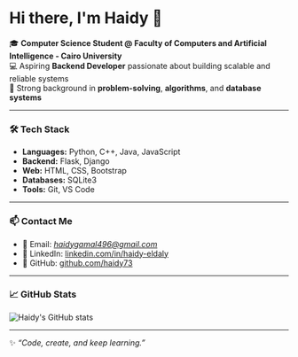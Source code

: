 # Hi there, I'm Haidy 👋

🎓 **Computer Science Student @ Faculty of Computers and Artificial Intelligence - Cairo University**  
💻 Aspiring **Backend Developer** passionate about building scalable and reliable systems  
🚀 Strong background in **problem-solving**, **algorithms**, and **database systems**  

---

### 🛠 Tech Stack
- **Languages:** Python, C++, Java, JavaScript 
- **Backend:** Flask, Django
- **Web:** HTML, CSS, Bootstrap 
- **Databases:** SQLite3
- **Tools:** Git, VS Code  

---

### 📫 Contact Me
- 📧 Email: *haidygamal496@gmail.com*  
- 💼 LinkedIn: [linkedin.com/in/haidy-eldaly](www.linkedin.com/in/haidy-eldaly)  
- 🐙 GitHub: [github.com/haidy73](https://github.com/haidy73)  

---

### 📈 GitHub Stats
![Haidy's GitHub stats](https://github-readme-stats.vercel.app/api?username=haidy73&show_icons=true&theme=radical)  

---

✨ *“Code, create, and keep learning.”*


<!--
**haidy73/haidy73** is a ✨ _special_ ✨ repository because its `README.md` (this file) appears on your GitHub profile.

Here are some ideas to get you started:

- 🔭 I’m currently working on ...
- 🌱 I’m currently learning ...
- 👯 I’m looking to collaborate on ...
- 🤔 I’m looking for help with ...
- 💬 Ask me about ...
- 📫 How to reach me: ...
- 😄 Pronouns: ...
- ⚡ Fun fact: ...
-->
